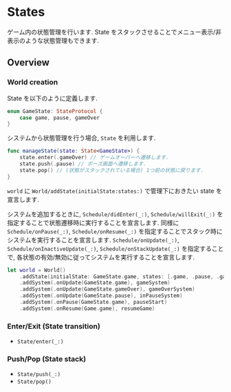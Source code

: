 #  States

ゲーム内の状態管理を行います. State をスタックさせることでメニュー表示/非表示のような状態管理もできます.

## Overview

### World creation

State を以下のように定義します.

```swift
enum GameState: StateProtocol {
    case game, pause, gameOver
}
```

システムから状態管理を行う場合, ``State`` を利用します.

```swift
func manageState(state: State<GameState>) {
    state.enter(.gameOver) // ゲームオーバーへ遷移します.
    state.push(.pause) // ポーズ画面へ遷移します.
    state.pop() // (状態がスタックされている場合) 1つ前の状態に戻ります.
}
```

`world` に ``World/addState(initialState:states:)`` で管理下におきたい state を宣言します.

システムを追加するときに, ``Schedule/didEnter(_:)``, ``Schedule/willExit(_:)`` を指定することで状態遷移時に実行することを宣言します. 同様に ``Schedule/onPause(_:)``, ``Schedule/onResume(_:)`` を指定することでスタック時にシステムを実行することを宣言します. ``Schedule/onUpdate(_:)``, ``Schedule/onInactiveUpdate(_:)``, ``Schedule/onStackUpdate(_:)`` を指定することで, 各状態の有効/無効に従ってシステムを実行することを宣言します.

```swift
let world = World()
    .addState(initialState: GameState.game, states: [.game, .pause, .gameOver])
    .addSystem(.onUpdate(GameState.game), gameSystem)
    .addSystem(.onUpdate(GameState.gameOver), gameOverSystem)
    .addSystem(.onUpdate(GameState.pause), inPauseSystem)
    .addSystem(.onPause(GameState.game), pauseStart)
    .addSystem(.onResume(Game.game), resumeGame)
```

### Enter/Exit (State transition)

- ``State/enter(_:)``

### Push/Pop (State stack)

- ``State/push(_:)``
- ``State/pop()``

